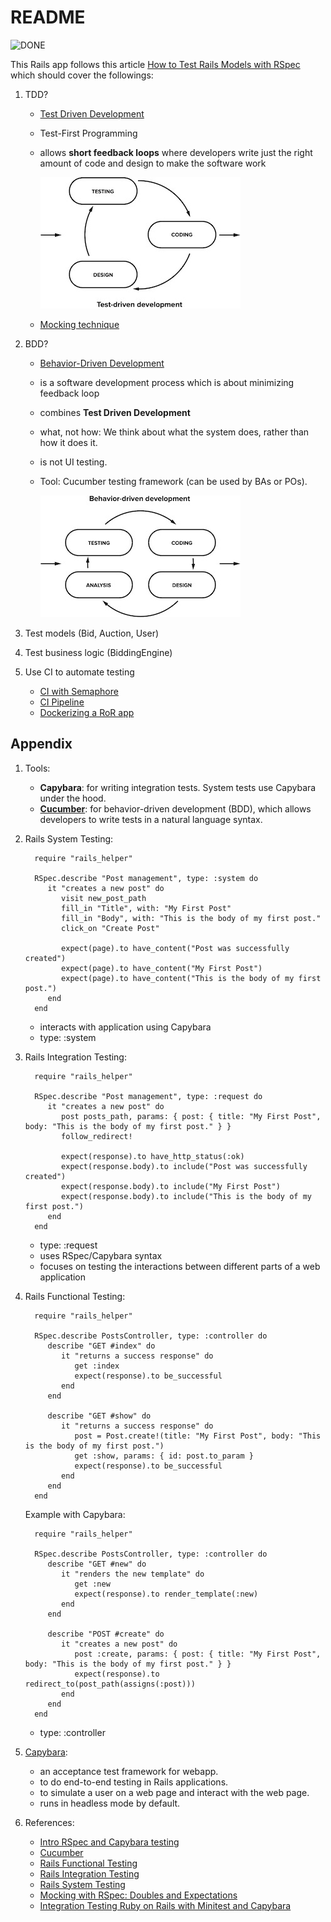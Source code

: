 # README

![DONE](public/images/check.ico)


This Rails app follows this article [How to Test Rails Models with RSpec](https://semaphoreci.com/community/tutorials/how-to-test-rails-models-with-rspec#h-what-is-behaviour-driven-development) which should cover the followings:

1. TDD?

   - [Test Driven Development](https://semaphoreci.com/blog/test-driven-development)
   - Test-First Programming
   - allows **short feedback loops** where developers write just the right amount of code and design to make the software work


     ![TDD](public/images/tdd.jpeg)

   - [Mocking technique](https://semaphoreci.com/community/tutorials/mocking-with-rspec-doubles-and-expectations)

2. BDD?

   - [Behavior-Driven Development](https://semaphoreci.com/community/tutorials/behavior-driven-development)
   - is a software development process which is about minimizing feedback loop
   - combines **Test Driven Development**
   - what, not how: We think about what the system does, rather than how it does it.
   - is not UI testing.
   - Tool: Cucumber testing framework (can be used by BAs or POs).

     ![BDD](public/images/bdd.jpeg)

3. Test models (Bid, Auction, User)

4. Test business logic (BiddingEngine)

5. Use CI to automate testing

   - [CI with Semaphore](https://semaphoreci.com/continuous-integration)
   - [CI Pipeline](https://semaphoreci.com/blog/cicd-pipeline)
   - [Dockerizing a RoR app](https://semaphoreci.com/community/tutorials/dockerizing-a-ruby-on-rails-application)


## Appendix

1. Tools:
   - **Capybara**: for writing integration tests. System tests use Capybara under the hood.
   - [**Cucumber**](https://medium.com/@enikozsoldos93/cucumber-in-ruby-on-rails-1a4c2561ae54): for behavior-driven development (BDD), which allows developers to write tests in a natural language syntax.

2. Rails System Testing:

         require "rails_helper"

         RSpec.describe "Post management", type: :system do
            it "creates a new post" do
               visit new_post_path
               fill_in "Title", with: "My First Post"
               fill_in "Body", with: "This is the body of my first post."
               click_on "Create Post"

               expect(page).to have_content("Post was successfully created")
               expect(page).to have_content("My First Post")
               expect(page).to have_content("This is the body of my first post.")
            end
         end

   - interacts with application using Capybara
   - type: :system


3. Rails Integration Testing:

         require "rails_helper"

         RSpec.describe "Post management", type: :request do
            it "creates a new post" do
               post posts_path, params: { post: { title: "My First Post", body: "This is the body of my first post." } }
               follow_redirect!

               expect(response).to have_http_status(:ok)
               expect(response.body).to include("Post was successfully created")
               expect(response.body).to include("My First Post")
               expect(response.body).to include("This is the body of my first post.")
            end
         end


   - type: :request
   - uses RSpec/Capybara syntax
   - focuses on testing the interactions between different parts of a web application

4. Rails Functional Testing:

         require "rails_helper"

         RSpec.describe PostsController, type: :controller do
            describe "GET #index" do
               it "returns a success response" do
                  get :index
                  expect(response).to be_successful
               end
            end

            describe "GET #show" do
               it "returns a success response" do
                  post = Post.create!(title: "My First Post", body: "This is the body of my first post.")
                  get :show, params: { id: post.to_param }
                  expect(response).to be_successful
               end
            end
         end

   Example with Capybara:

         require "rails_helper"

         RSpec.describe PostsController, type: :controller do
            describe "GET #new" do
               it "renders the new template" do
                  get :new
                  expect(response).to render_template(:new)
               end
            end

            describe "POST #create" do
               it "creates a new post" do
                  post :create, params: { post: { title: "My First Post", body: "This is the body of my first post." } }
                  expect(response).to redirect_to(post_path(assigns(:post)))
               end
            end
         end

   - type: :controller

5. [Capybara](https://semaphoreci.com/community/tutorials/integration-testing-ruby-on-rails-with-minitest-and-capybara#what-is-integration-testing):
   - an acceptance test framework for webapp.
   - to do end-to-end testing in Rails applications.
   - to simulate a user on a web page and interact with the web page.
   - runs in headless mode by default.

6. References:

   - [Intro RSpec and Capybara testing](https://rubyyagi.com/intro-rspec-capybara-testing/)
   - [Cucumber](https://medium.com/@enikozsoldos93/cucumber-in-ruby-on-rails-1a4c2561ae54)
   - [Rails Functional Testing](https://guides.rubyonrails.org/testing.html#functional-tests-for-your-controllers)
   - [Rails Integration Testing](https://guides.rubyonrails.org/testing.html#integration-testing)
   - [Rails System Testing](https://guides.rubyonrails.org/testing.html#system-testing)
   - [Mocking with RSpec: Doubles and Expectations](https://semaphoreci.com/community/tutorials/mocking-with-rspec-doubles-and-expectations)
   - [Integration Testing Ruby on Rails with Minitest and Capybara](https://semaphoreci.com/community/tutorials/integration-testing-ruby-on-rails-with-minitest-and-capybara#what-is-integration-testing)